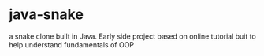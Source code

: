 # java-snake

a snake clone built in Java.
Early side project based on online tutorial buit to help understand fundamentals of OOP
